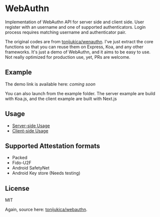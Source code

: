 # WebAuthn

Implementation of WebAuthn API for server side and client side. User register with an username and one of supported authenticators. Login process requires matching username and authenticator pair.

The original codes are from [tonijukica/wenauthn](https://github.com/tonijukica/webauthn). I've just extract the core functions so that you can reuse them on Express, Koa, and any other frameworks. It's just a demo of WebAuthn, and it aims to be easy to use. Not really optimized for production use, yet, PRs are welcome.

## Example

The demo link is available here: *coming soon*

You can also launch from the example folder. The server example are build with Koa.js, and the client example are built with Next.js

## Usage

- [Server-side Usage](server)
- [Client-side Usage](client)

## Supported Attestation formats

- Packed
- Fido-U2F
- Android SafetyNet
- Android Key store (Needs testing)

## License

MIT

Again, source here: [tonijukica/webauthn](https://github.com/tonijukica/webauthn).